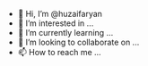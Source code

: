 - 👋 Hi, I’m @huzaifaryan
- 👀 I’m interested in ...
- 🌱 I’m currently learning ...
- 💞️ I’m looking to collaborate on ...
- 📫 How to reach me ...

<!---
huzaifaryan/huzaifaryan is a ✨ special ✨ repository because its `README.md` (this file) appears on your GitHub profile.
You can click the Preview link to take a look at your changes.
--->
